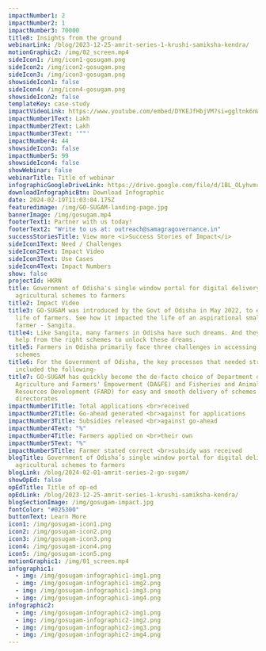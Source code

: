 ```yaml
---
impactNumber1: 2
impactNumber2: 1
impactNumber3: 70000
title8: Insights from the ground
webinarLink: /blog/2023-12-25-amrit-series-1-krushi-samiksha-kendra/
motionGraphic2: /img/02_screen.mp4
sideIcon1: /img/icon1-gosugam.png
sideIcon2: /img/icon2-gosugam.png
sideIcon3: /img/icon3-gosugam.png
showsideIcon1: false
sideIcon4: /img/icon4-gosugam.png
showsideIcon2: false
templateKey: case-study
impactVideoLink: https://www.youtube.com/embed/DYKEJfHbjVM?si=ggltnk6nWh966wG_
impactNumber1Text: Lakh
impactNumber2Text: Lakh
impactNumber3Text: '""'
impactNumber4: 44
showsideIcon3: false
impactNumber5: 99
showsideIcon4: false
showWebinar: false
webinarTitle: Title of webinar
infographicGoogleDriveLink: https://drive.google.com/file/d/1BL_OLyhvmrt9BsOCiSya-6UEOhJAAyyr/view?usp=drive_link
downloadInfographicBtn: Download Infographic
date: 2024-02-19T11:03:04.175Z
featuredimage: /img/GO-SUGAM-landing-page.jpg
bannerImage: /img/gosugam.mp4
footerText1: Partner with us today!
footerText2: "Write to us at: outreach@samagragovernance.in"
successStoriesTitle: View more <i>Success Stories of Impact</i>
sideIcon1Text: Need / Challenges
sideIcon2Text: Impact Video
sideIcon3Text: Use Cases
sideIcon4Text: Impact Numbers
show: false
projectId: HKRN
title: Government of Odisha's single window portal for digital delivery of
  agricultural schemes to farmers
title2: Impact Video
title3: GO-SUGAM was introduced by the Govt of Odisha in May 2022, to ease the
  life of farmers. See how it impacted the life of an aspirational small scale
  farmer - Sangita.
title4: Like Sangita, many farmers in Odisha have such dreams. And they need
  help from the right schemes to unlock these dreams.
title5: Farmers in Odisha primarily face three challenges in accessing the right
  schemes
title6: For the Government of Odisha, the key processes that needed streamlining
  included the following-
title7: GO-SUGAM has quickly become the de-facto choice of Department of
  Agriculture and Farmers' Empowerment (DA&FE) and Fisheries and Animal
  Resources Development (FARD) for easy and smooth delivery of schemes across
  directorates
impactNumber1Title: Total applications <br>received
impactNumber2Title: Go-ahead generated <br>against for applications
impactNumber3Title: Subsidies released <br>against go-ahead
impactNumber4Text: "%"
impactNumber4Title: Farmers applied on <br>their own
impactNumber5Text: "%"
impactNumber5Title: Farmer stated correct <br>subsidy was received
blogTitle: Government of Odisha’s single window portal for digital delivery of
  agricultural schemes to farmers
blogLink: /blog/2024-02-01-amrit-series-2-go-sugam/
showOpEd: false
opEdTitle: Title of op-ed
opEdLink: /blog/2023-12-25-amrit-series-1-krushi-samiksha-kendra/
blogSectionImage: /img/gosugam-impact.jpg
fontColor: "#025300"
buttonText: Learn More
icon1: /img/gosugam-icon1.png
icon2: /img/gosugam-icon2.png
icon3: /img/gosugam-icon3.png
icon4: /img/gosugam-icon4.png
icon5: /img/gosugam-icon5.png
motionGraphic1: /img/01_screen.mp4
infographic1:
  - img: /img/gosugam-infographic1-img1.png
  - img: /img/gosugam-infographic1-img2.png
  - img: /img/gosugam-infographic1-img3.png
  - img: /img/gosugam-infographic1-img4.png
infographic2:
  - img: /img/gosugam-infographic2-img1.png
  - img: /img/gosugam-infographic2-img2.png
  - img: /img/gosugam-infographic2-img3.png
  - img: /img/gosugam-infographic2-img4.png
---
```

